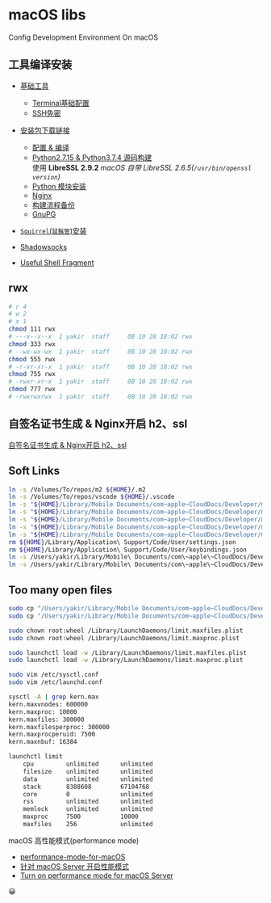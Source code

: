 # macOS libs

Config Development Environment On macOS 

## 工具编译安装

- [基础工具](./build.md#基础工具)
    + [Terminal基础配置](./build.md#terminal基础配置)
    + [SSH免密](./build.md#ssh免密)
- [安装包下载链接](./build.md#安装包下载链接)
    + [配置 & 编译](./build.md#配置--编译)
    + [Python2.7.15 & Python3.7.4 源码构建](./build.md#python2--python3-源码构建)  
      使用 **LibreSSL 2.9.2**  _macOS 自带 LibreSSL 2.6.5(`/usr/bin/openssl version`)_
    + [Python 模块安装](./build.md#python-模块安装)
    + [Nginx](./build.md#nginx)
    + [构建流程备份](./build.md#构建流程备份)
    + [GnuPG](./build.md#gnupg)
- [`Squirrel`(`鼠鬚管`)安装](https://yakirchen.github.io/tech/2016/11/20/squirrel-build-on-macOS.html)
- [Shadowsocks](./build.md#shadowsocks)

- [Useful Shell Fragment](./useful-shell.md)


## rwx
```bash
# r 4
# w 2
# x 1
chmod 111 rwx
# ---x--x--x  1 yakir  staff     0B 10 28 18:02 rwx
chmod 333 rwx
# --wx-wx-wx  1 yakir  staff     0B 10 28 18:02 rwx
chmod 555 rwx
# -r-xr-xr-x  1 yakir  staff     0B 10 28 18:02 rwx
chmod 755 rwx
# -rwxr-xr-x  1 yakir  staff     0B 10 28 18:02 rwx
chmod 777 rwx
# -rwxrwxrwx  1 yakir  staff     0B 10 28 18:02 rwx
```

## 自签名证书生成 & Nginx开启 h2、ssl
[自签名证书生成 & Nginx开启 h2、ssl](nginx自签名证书.md)

## Soft Links

```bash
ln -s /Volumes/To/repos/m2 ${HOME}/.m2 
ln -s /Volumes/To/repos/vscode ${HOME}/.vscode
ln -s "${HOME}/Library/Mobile Documents/com~apple~CloudDocs/Developer/macOS-libs/npmrc" ${HOME}/.npmrc
ln -s "${HOME}/Library/Mobile Documents/com~apple~CloudDocs/Developer/macOS-libs/tm_properties" ${HOME}/.tm_properties
ln -s "${HOME}/Library/Mobile Documents/com~apple~CloudDocs/Developer/macOS-libs/vim/vimrc" ${HOME}/.vimrc
ln -s "${HOME}/Library/Mobile Documents/com~apple~CloudDocs/Developer/macOS-libs/yarnrc" ${HOME}/.yarnrc
ln -s "${HOME}/Library/Mobile Documents/com~apple~CloudDocs/Developer/macOS-libs/zshrc" ${HOME}/.zshrc
rm ${HOME}/Library/Application\ Support/Code/User/settings.json
rm ${HOME}/Library/Application\ Support/Code/User/keybindings.json
ln -s /Users/yakir/Library/Mobile\ Documents/com\~apple\~CloudDocs/Developer/macOS-libs/vscode/vscode-settings.json ${HOME}/Library/Application\ Support/Code/User/settings.json
ln -s /Users/yakir/Library/Mobile\ Documents/com\~apple\~CloudDocs/Developer/macOS-libs/vscode/vscode-keybindings.json ${HOME}/Library/Application\ Support/Code/User/keybindings.json
```

## Too many open files

```bash
sudo cp "/Users/yakir/Library/Mobile Documents/com~apple~CloudDocs/Developer/macOS-libs/macOS-limit/limit.maxfiles.plist" /Library/LaunchDaemons/
sudo cp "/Users/yakir/Library/Mobile Documents/com~apple~CloudDocs/Developer/macOS-libs/macOS-limit/limit.maxproc.plist" /Library/LaunchDaemons/

sudo chown root:wheel /Library/LaunchDaemons/limit.maxfiles.plist
sudo chown root:wheel /Library/LaunchDaemons/limit.maxproc.plist

sudo launchctl load -w /Library/LaunchDaemons/limit.maxfiles.plist
sudo launchctl load -w /Library/LaunchDaemons/limit.maxproc.plist

```

```bash
sudo vim /etc/sysctl.conf
sudo vim /etc/launchd.conf

sysctl -A | grep kern.max
kern.maxvnodes: 600000
kern.maxproc: 10000
kern.maxfiles: 300000
kern.maxfilesperproc: 300000
kern.maxprocperuid: 7500
kern.maxnbuf: 16384

launchctl limit
	cpu         unlimited      unlimited
	filesize    unlimited      unlimited
	data        unlimited      unlimited
	stack       8388608        67104768
	core        0              unlimited
	rss         unlimited      unlimited
	memlock     unlimited      unlimited
	maxproc     7500           10000
	maxfiles    256            unlimited
```

macOS 高性能模式(performance mode)
+ [performance-mode-for-macOS](https://yakirchen.github.io/blog/performance-mode-for-macOS/)
+ [针对 macOS Server 开启性能模式](https://support.apple.com/zh-cn/HT202528)
+ [Turn on performance mode for macOS Server](https://support.apple.com/pl-pl/HT202528)

:grinning:
